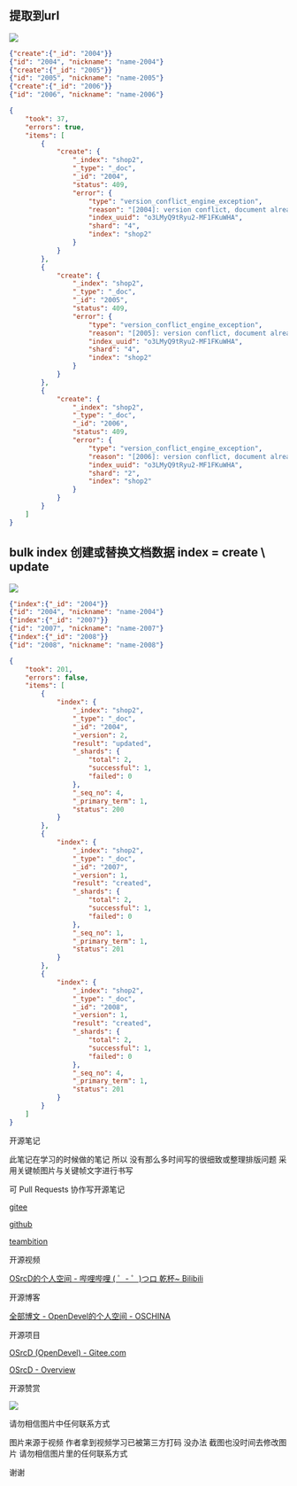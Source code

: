 

## 提取到url

![](https://tcs.teambition.net/storage/312140a9b78cd7b92e9860670e5d08fd1e80?Signature=eyJhbGciOiJIUzI1NiIsInR5cCI6IkpXVCJ9.eyJBcHBJRCI6IjU5Mzc3MGZmODM5NjMyMDAyZTAzNThmMSIsIl9hcHBJZCI6IjU5Mzc3MGZmODM5NjMyMDAyZTAzNThmMSIsIl9vcmdhbml6YXRpb25JZCI6IiIsImV4cCI6MTYxMDcwMjcxMiwiaWF0IjoxNjEwMDk3OTEyLCJyZXNvdXJjZSI6Ii9zdG9yYWdlLzMxMjE0MGE5Yjc4Y2Q3YjkyZTk4NjA2NzBlNWQwOGZkMWU4MCJ9.e8EcBz5mjH7vYSQdEpZ5aM26IB4tX0KUkVG8U-N6FbA&download=image.png "")

```json
{"create":{"_id": "2004"}}
{"id": "2004", "nickname": "name-2004"}
{"create":{"_id": "2005"}}
{"id": "2005", "nickname": "name-2005"}
{"create":{"_id": "2006"}}
{"id": "2006", "nickname": "name-2006"}


```

```json
{
    "took": 37,
    "errors": true,
    "items": [
        {
            "create": {
                "_index": "shop2",
                "_type": "_doc",
                "_id": "2004",
                "status": 409,
                "error": {
                    "type": "version_conflict_engine_exception",
                    "reason": "[2004]: version conflict, document already exists (current version [1])",
                    "index_uuid": "o3LMyQ9tRyu2-MF1FKuWHA",
                    "shard": "4",
                    "index": "shop2"
                }
            }
        },
        {
            "create": {
                "_index": "shop2",
                "_type": "_doc",
                "_id": "2005",
                "status": 409,
                "error": {
                    "type": "version_conflict_engine_exception",
                    "reason": "[2005]: version conflict, document already exists (current version [1])",
                    "index_uuid": "o3LMyQ9tRyu2-MF1FKuWHA",
                    "shard": "4",
                    "index": "shop2"
                }
            }
        },
        {
            "create": {
                "_index": "shop2",
                "_type": "_doc",
                "_id": "2006",
                "status": 409,
                "error": {
                    "type": "version_conflict_engine_exception",
                    "reason": "[2006]: version conflict, document already exists (current version [1])",
                    "index_uuid": "o3LMyQ9tRyu2-MF1FKuWHA",
                    "shard": "2",
                    "index": "shop2"
                }
            }
        }
    ]
}

```

## bulk index 创建或替换文档数据 index = create \ update

![](https://tcs.teambition.net/storage/312107e94b484d560c59657e1502199cf7b0?Signature=eyJhbGciOiJIUzI1NiIsInR5cCI6IkpXVCJ9.eyJBcHBJRCI6IjU5Mzc3MGZmODM5NjMyMDAyZTAzNThmMSIsIl9hcHBJZCI6IjU5Mzc3MGZmODM5NjMyMDAyZTAzNThmMSIsIl9vcmdhbml6YXRpb25JZCI6IiIsImV4cCI6MTYxMDcwMjcxMiwiaWF0IjoxNjEwMDk3OTEyLCJyZXNvdXJjZSI6Ii9zdG9yYWdlLzMxMjEwN2U5NGI0ODRkNTYwYzU5NjU3ZTE1MDIxOTljZjdiMCJ9.JQwuXKtNeClCbdoiGMjAHYideUoP1s8s9czQWqkSl58&download=image.png "")

```json
{"index":{"_id": "2004"}}
{"id": "2004", "nickname": "name-2004"}
{"index":{"_id": "2007"}}
{"id": "2007", "nickname": "name-2007"}
{"index":{"_id": "2008"}}
{"id": "2008", "nickname": "name-2008"}


```

```json
{
    "took": 201,
    "errors": false,
    "items": [
        {
            "index": {
                "_index": "shop2",
                "_type": "_doc",
                "_id": "2004",
                "_version": 2,
                "result": "updated",
                "_shards": {
                    "total": 2,
                    "successful": 1,
                    "failed": 0
                },
                "_seq_no": 4,
                "_primary_term": 1,
                "status": 200
            }
        },
        {
            "index": {
                "_index": "shop2",
                "_type": "_doc",
                "_id": "2007",
                "_version": 1,
                "result": "created",
                "_shards": {
                    "total": 2,
                    "successful": 1,
                    "failed": 0
                },
                "_seq_no": 1,
                "_primary_term": 1,
                "status": 201
            }
        },
        {
            "index": {
                "_index": "shop2",
                "_type": "_doc",
                "_id": "2008",
                "_version": 1,
                "result": "created",
                "_shards": {
                    "total": 2,
                    "successful": 1,
                    "failed": 0
                },
                "_seq_no": 4,
                "_primary_term": 1,
                "status": 201
            }
        }
    ]
}

```



开源笔记

此笔记在学习的时候做的笔记 所以 没有那么多时间写的很细致或整理排版问题 采用关键帧图片与关键帧文字进行书写 

可 Pull Requests 协作写开源笔记

[gitee](https://gitee.com/opendevel/java-for-linux)

[github](https://github.com/OSrcD/java-for-linux)

[teambition](https://www.teambition.com/project/5ff1a6330b58d3e798744991?from=invite)

开源视频

[OSrcD的个人空间 - 哔哩哔哩 ( ゜- ゜)つロ 乾杯~ Bilibili](https://space.bilibili.com/77266754)

开源博客

[全部博文 - OpenDevel的个人空间 - OSCHINA](https://my.oschina.net/u/4675154?tab=newest&catalogId=0)

开源项目

[OSrcD (OpenDevel) - Gitee.com](https://gitee.com/OpenDevel)

[OSrcD - Overview](https://github.com/OSrcD)

开源赞赏

![](https://tcs.teambition.net/storage/3121aed56e96d914e1046f3b498b493ce232?Signature=eyJhbGciOiJIUzI1NiIsInR5cCI6IkpXVCJ9.eyJBcHBJRCI6IjU5Mzc3MGZmODM5NjMyMDAyZTAzNThmMSIsIl9hcHBJZCI6IjU5Mzc3MGZmODM5NjMyMDAyZTAzNThmMSIsIl9vcmdhbml6YXRpb25JZCI6IiIsImV4cCI6MTYxMDcwMjcxMiwiaWF0IjoxNjEwMDk3OTEyLCJyZXNvdXJjZSI6Ii9zdG9yYWdlLzMxMjFhZWQ1NmU5NmQ5MTRlMTA0NmYzYjQ5OGI0OTNjZTIzMiJ9.3xo-IgQm1RkVmtclBLoXKjqB3DSKeRxqlybpkH4sovs&download=image.png "")

请勿相信图片中任何联系方式

图片来源于视频 作者拿到视频学习已被第三方打码 没办法 截图也没时间去修改图片 请勿相信图片里的任何联系方式

谢谢


